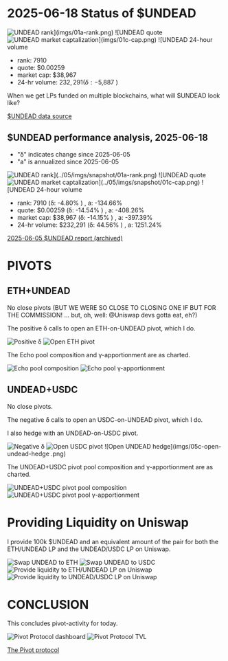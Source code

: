# 2025-06-18 Status of $UNDEAD 

![$UNDEAD rank](imgs/01a-rank.png) 
![$UNDEAD quote](imgs/01b-quote.png) 
![$UNDEAD market captalization](imgs/01c-cap.png) 
![$UNDEAD 24-hour volume](imgs/01d-vol.png) 

* rank: 7910 
* quote: $0.00259 
* market cap: $38,967 
* 24-hr volume: $232,291 (δ: -$5,887 ) 

When we get LPs funded on multiple blockchains, what will $UNDEAD look like? 

[$UNDEAD data source](https://www.coingecko.com/en/coins/undead-blocks) 
## $UNDEAD performance analysis, 2025-06-18 

* "δ" indicates change since 2025-06-05 
* "a" is annualized since 2025-06-05 

![$UNDEAD rank](../05/imgs/snapshot/01a-rank.png) 
![$UNDEAD quote](../05/imgs/snapshot/01b-quote.png) 
![$UNDEAD market captalization](../05/imgs/snapshot/01c-cap.png) 
![$UNDEAD 24-hour volume](../05/imgs/snapshot/01d-vol.png) 

* rank: 7910 (δ: -4.80% ) , a: -134.66% 
* quote: $0.00259 (δ: -14.54% ) , a: -408.26% 
* market cap: $38,967 (δ: -14.15% ) , a: -397.39% 
* 24-hr volume: $232,291 (δ: 44.56% ) , a: 1251.24% 

[2025-06-05 $UNDEAD report (archived)](https://github.com/pivoteur/biz/tree/main/blog/2025/06/05) 
# PIVOTS 

## ETH+UNDEAD 

No close pivots (BUT WE WERE SO CLOSE TO CLOSING ONE IF BUT FOR THE COMMISSION! ... but, oh, well: @Uniswap devs gotta eat, eh?)

The positive δ calls to open an ETH-on-UNDEAD pivot, which I do. 

![Positive δ](imgs/02a-pos.png) 
![Open ETH pivot](imgs/02b-open-eth-pivot.png) 

The Echo pool composition and γ-apportionment are as charted. 

![Echo pool composition](imgs/03a-comp.png) 
![Echo pool γ-apportionment](imgs/03b-apport.png) 

## UNDEAD+USDC 

No close pivots. 

The negative δ calls to open an USDC-on-UNDEAD pivot, which I do. 

I also hedge with an UNDEAD-on-USDC pivot. 

![Negative δ](imgs/05a-neg.png) 
![Open USDC pivot](imgs/05b-open-usdc-pivot.png) 
![Open UNDEAD hedge](imgs/05c-open-undead-hedge .png) 

The UNDEAD+USDC pivot pool composition and γ-apportionment are as charted. 

![UNDEAD+USDC pivot pool composition](imgs/06a-comp.png) 
![UNDEAD+USDC pivot pool γ-apportionment](imgs/06b-apport.png) 

# Providing Liquidity on Uniswap 

I provide 100k $UNDEAD and an equivalent amount of the pair for 
both the ETH/UNDEAD LP and the UNDEAD/USDC LP on Uniswap. 

![Swap UNDEAD to ETH](imgs/07a-swap-to-eth.png) 
![Swap UNDEAD to USDC](imgs/07b-swap-to-usdc.png) 
![Provide liquidity to ETH/UNDEAD LP on Uniswap](imgs/07c-provide-to-eth-undead-lp.png) 
![Provide liquidity to UNDEAD/USDC LP on Uniswap](imgs/07d-provide-to-undead-usdc-lp.png) 

# CONCLUSION 

This concludes pivot-activity for today. 

![Pivot Protocol dashboard](imgs/08a-dash.png) 
![Pivot Protocol TVL](imgs/08b-tvl.png) 

[The Pivot protocol](https://pivoteur.github.io/#) 
